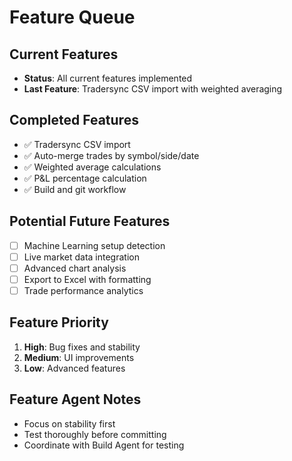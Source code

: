 # Feature Queue

## Current Features
- **Status**: All current features implemented
- **Last Feature**: Tradersync CSV import with weighted averaging

## Completed Features
- ✅ Tradersync CSV import
- ✅ Auto-merge trades by symbol/side/date
- ✅ Weighted average calculations
- ✅ P&L percentage calculation
- ✅ Build and git workflow

## Potential Future Features
- [ ] Machine Learning setup detection
- [ ] Live market data integration
- [ ] Advanced chart analysis
- [ ] Export to Excel with formatting
- [ ] Trade performance analytics

## Feature Priority
1. **High**: Bug fixes and stability
2. **Medium**: UI improvements
3. **Low**: Advanced features

## Feature Agent Notes
- Focus on stability first
- Test thoroughly before committing
- Coordinate with Build Agent for testing 